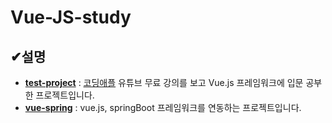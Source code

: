 # Vue-JS-study
## ✔설명
- **[test-project](https://github.com/ohju96/Vue-JS-study/tree/main/test-project)** : [코딩애플](https://www.youtube.com/playlist?list=PLfLgtT94nNq3Br68sEe26jkOqCPK_8UQ-) 유튜브 무료 강의를 보고 Vue.js 프레임워크에 입문 공부한 프로젝트입니다.
- **[vue-spring](https://github.com/ohju96/Vue-JS-study/tree/main/vue-spring)** : vue.js, springBoot 프레임워크를 연동하는 프로젝트입니다.
